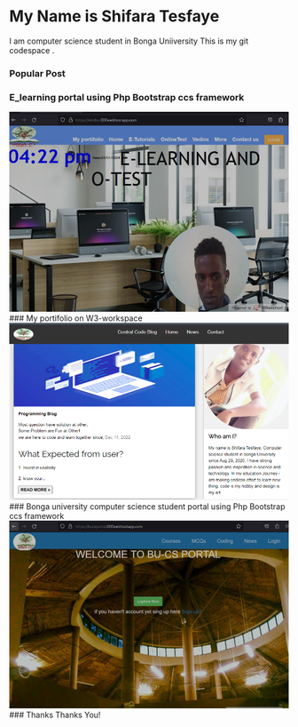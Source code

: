 # My Name is Shifara Tesfaye 

I am computer science student in Bonga Uniiversity
This is my git codespace .
### Popular Post
###  E_learning portal using Php Bootstrap ccs framework
<img src="public/eportal.png" class="content-img" alt="My Photo" />
###  My portifolio on W3-workspace
<img src="public/blog.png" class="content-img" alt="My Photo" />
###  Bonga university computer science student portal using Php Bootstrap ccs framework
<img src="public/bucsportal.PNG" class="content-img" alt="My Photo" />
### Thanks
Thanks You!
